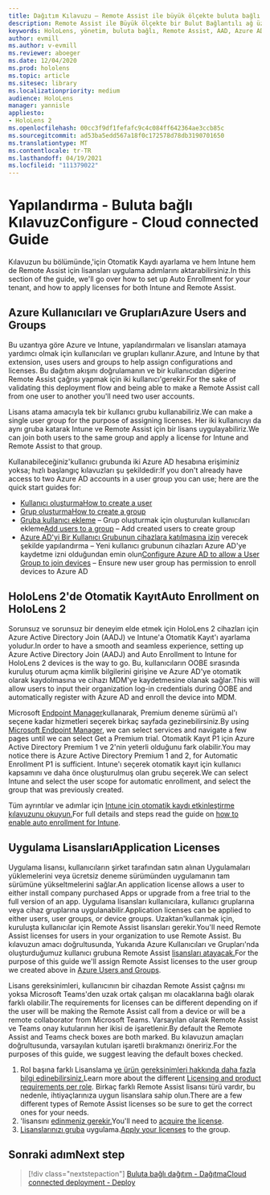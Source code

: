 ```yaml
---
title: Dağıtım Kılavuzu – Remote Assist ile büyük ölçekte buluta bağlı HoloLens 2 dağıtımı - Yapılandırma
description: Remote Assist ile Büyük ölçekte bir Bulut Bağlantılı ağ üzerinden HoloLens cihazlarını kaydetmek için yapılandırmaları ayarlamayı öğrenin.
keywords: HoloLens, yönetim, buluta bağlı, Remote Assist, AAD, Azure AD, MDM, Mobil Cihaz Yönetimi
author: evmill
ms.author: v-evmill
ms.reviewer: aboeger
ms.date: 12/04/2020
ms.prod: hololens
ms.topic: article
ms.sitesec: library
ms.localizationpriority: medium
audience: HoloLens
manager: yannisle
appliesto:
- HoloLens 2
ms.openlocfilehash: 00cc3f9df1fefafc9c4c084ff642364ae3ccb85c
ms.sourcegitcommit: ad53ba5edd567a18f0c172578d78db3190701650
ms.translationtype: MT
ms.contentlocale: tr-TR
ms.lasthandoff: 04/19/2021
ms.locfileid: "111379022"
---
```

# <a name="configure---cloud-connected-guide"></a><span data-ttu-id="cd17e-104">Yapılandırma - Buluta bağlı Kılavuz</span><span class="sxs-lookup"><span data-stu-id="cd17e-104">Configure - Cloud connected Guide</span></span>

<span data-ttu-id="cd17e-105">Kılavuzun bu bölümünde,&#39;için Otomatik Kaydı ayarlama ve hem Intune hem de Remote Assist için lisansları uygulama adımlarını aktarabilirsiniz.</span><span class="sxs-lookup"><span data-stu-id="cd17e-105">In this section of the guide, we&#39;ll go over how to set up Auto Enrollment for your tenant, and how to apply licenses for both Intune and Remote Assist.</span></span>

## <a name="azure-users-and-groups"></a><span data-ttu-id="cd17e-106">Azure Kullanıcıları ve Grupları</span><span class="sxs-lookup"><span data-stu-id="cd17e-106">Azure Users and Groups</span></span>

<span data-ttu-id="cd17e-107">Bu uzantıya göre Azure ve Intune, yapılandırmaları ve lisansları atamaya yardımcı olmak için kullanıcıları ve grupları kullanır.</span><span class="sxs-lookup"><span data-stu-id="cd17e-107">Azure, and Intune by that extension, uses users and groups to help assign configurations and licenses.</span></span> <span data-ttu-id="cd17e-108">Bu dağıtım akışını doğrulamanın ve bir kullanıcıdan diğerine Remote Assist çağrısı yapmak için iki kullanıcı&#39;gerekir.</span><span class="sxs-lookup"><span data-stu-id="cd17e-108">For the sake of validating this deployment flow and being able to make a Remote Assist call from one user to another you&#39;ll need two user accounts.</span></span>

<span data-ttu-id="cd17e-109">Lisans atama amacıyla tek bir kullanıcı grubu kullanabiliriz.</span><span class="sxs-lookup"><span data-stu-id="cd17e-109">We can make a single user group for the purpose of assigning licenses.</span></span> <span data-ttu-id="cd17e-110">Her iki kullanıcıyı da aynı gruba katarak Intune ve Remote Assist için bir lisans uygulayabiliriz.</span><span class="sxs-lookup"><span data-stu-id="cd17e-110">We can join both users to the same group and apply a license for Intune and Remote Assist to that group.</span></span>

<span data-ttu-id="cd17e-111">Kullanabileceğiniz&#39;kullanıcı grubunda iki Azure AD hesabına erişiminiz yoksa; hızlı başlangıç kılavuzları şu şekildedir:</span><span class="sxs-lookup"><span data-stu-id="cd17e-111">If you don&#39;t already have access to two Azure AD accounts in a user group you can use; here are the quick start guides for:</span></span>

- [<span data-ttu-id="cd17e-112">Kullanıcı oluşturma</span><span class="sxs-lookup"><span data-stu-id="cd17e-112">How to create a user</span></span>](https://docs.microsoft.com/mem/intune/fundamentals/quickstart-create-user)
- [<span data-ttu-id="cd17e-113">Grup oluşturma</span><span class="sxs-lookup"><span data-stu-id="cd17e-113">How to create a group</span></span>](https://docs.microsoft.com/mem/intune/fundamentals/quickstart-create-group)
- <span data-ttu-id="cd17e-114">[Gruba kullanıcı ekleme](https://docs.microsoft.com/azure/active-directory/fundamentals/active-directory-groups-members-azure-portal) – Grup oluşturmak için oluşturulan kullanıcıları ekleme</span><span class="sxs-lookup"><span data-stu-id="cd17e-114">[Add users to a group](https://docs.microsoft.com/azure/active-directory/fundamentals/active-directory-groups-members-azure-portal) – Add created users to create group</span></span>
- <span data-ttu-id="cd17e-115">[Azure AD'yi Bir Kullanıcı Grubunun cihazlara katılmasına izin](https://docs.microsoft.com/azure/active-directory/devices/azureadjoin-plan#configure-your-device-settings) verecek şekilde yapılandırma – Yeni kullanıcı grubunun cihazları Azure AD'ye kaydetme izni olduğundan emin olun</span><span class="sxs-lookup"><span data-stu-id="cd17e-115">[Configure Azure AD to allow a User Group to join devices](https://docs.microsoft.com/azure/active-directory/devices/azureadjoin-plan#configure-your-device-settings) – Ensure new user group has permission to enroll devices to Azure AD</span></span>

## <a name="auto-enrollment-on-hololens-2"></a><span data-ttu-id="cd17e-116">HoloLens 2'de Otomatik Kayıt</span><span class="sxs-lookup"><span data-stu-id="cd17e-116">Auto Enrollment on HoloLens 2</span></span>

<span data-ttu-id="cd17e-117">Sorunsuz ve sorunsuz bir deneyim elde etmek için HoloLens 2 cihazları için Azure Active Directory Join (AADJ) ve Intune'a Otomatik Kayıt'ı ayarlama yoludur.</span><span class="sxs-lookup"><span data-stu-id="cd17e-117">In order to have a smooth and seamless experience, setting up Azure Active Directory Join (AADJ) and Auto Enrollment to Intune for HoloLens 2 devices is the way to go.</span></span> <span data-ttu-id="cd17e-118">Bu, kullanıcıların OOBE sırasında kuruluş oturum açma kimlik bilgilerini girişine ve Azure AD'ye otomatik olarak kaydolmasına ve cihazı MDM'ye kaydetmesine olanak sağlar.</span><span class="sxs-lookup"><span data-stu-id="cd17e-118">This will allow users to input their organization log-in credentials during OOBE and automatically register with Azure AD and enroll the device into MDM.</span></span>

<span data-ttu-id="cd17e-119">Microsoft [Endpoint Manager](https://endpoint.microsoft.com/#home)kullanarak, Premium deneme sürümü al'ı seçene kadar hizmetleri seçerek birkaç sayfada gezinebilirsiniz.</span><span class="sxs-lookup"><span data-stu-id="cd17e-119">By using [Microsoft Endpoint Manager](https://endpoint.microsoft.com/#home), we can select services and navigate a few pages until we can select Get a Premium trial.</span></span> <span data-ttu-id="cd17e-120">Otomatik Kayıt P1 için Azure Active Directory Premium 1 ve 2'nin yeterli olduğunu fark olabilir.</span><span class="sxs-lookup"><span data-stu-id="cd17e-120">You may notice there is Azure Active Directory Premium 1 and 2, for Automatic Enrollment P1 is sufficient.</span></span> <span data-ttu-id="cd17e-121">Intune'ı seçerek otomatik kayıt için kullanıcı kapsamını ve daha önce oluşturulmuş olan grubu seçerek.</span><span class="sxs-lookup"><span data-stu-id="cd17e-121">We can select Intune and select the user scope for automatic enrollment, and select the group that was previously created.</span></span>

<span data-ttu-id="cd17e-122">Tüm ayrıntılar ve adımlar için [Intune için otomatik kaydı etkinleştirme kılavuzunu okuyun.](https://docs.microsoft.com/mem/intune/enrollment/quickstart-setup-auto-enrollment)</span><span class="sxs-lookup"><span data-stu-id="cd17e-122">For full details and steps read the guide on [how to enable auto enrollment for Intune](https://docs.microsoft.com/mem/intune/enrollment/quickstart-setup-auto-enrollment).</span></span>

## <a name="application-licenses"></a><span data-ttu-id="cd17e-123">Uygulama Lisansları</span><span class="sxs-lookup"><span data-stu-id="cd17e-123">Application Licenses</span></span>

<span data-ttu-id="cd17e-124">Uygulama lisansı, kullanıcıların şirket tarafından satın alınan Uygulamaları yüklemelerini veya ücretsiz deneme sürümünden uygulamanın tam sürümüne yükseltmelerini sağlar.</span><span class="sxs-lookup"><span data-stu-id="cd17e-124">An application license allows a user to either install company purchased Apps or upgrade from a free trial to the full version of an app.</span></span> <span data-ttu-id="cd17e-125">Uygulama lisansları kullanıcılara, kullanıcı gruplarına veya cihaz gruplarına uygulanabilir.</span><span class="sxs-lookup"><span data-stu-id="cd17e-125">Application licenses can be applied to either users, user groups, or device groups.</span></span> <span data-ttu-id="cd17e-126">Uzaktan&#39;kullanmak için, kuruluşta kullanıcılar için Remote Assist lisansları gerekir.</span><span class="sxs-lookup"><span data-stu-id="cd17e-126">You&#39;ll need Remote Assist licenses for users in your organization to use Remote Assist.</span></span> <span data-ttu-id="cd17e-127">Bu kılavuzun amacı doğrultusunda, Yukarıda Azure Kullanıcıları ve Grupları'nda oluşturduğumuz kullanıcı grubuna Remote Assist [lisansları atayacak.](hololens2-cloud-connected-configure.md#azure-users-and-groups)</span><span class="sxs-lookup"><span data-stu-id="cd17e-127">For the purpose of this guide we'll assign Remote Assist licenses to the user group we created above in [Azure Users and Groups](hololens2-cloud-connected-configure.md#azure-users-and-groups).</span></span>

<span data-ttu-id="cd17e-128">Lisans gereksinimleri, kullanıcının bir cihazdan Remote Assist çağrısı mı yoksa Microsoft Teams'den uzak ortak çalışan mı olacaklarına bağlı olarak farklı olabilir.</span><span class="sxs-lookup"><span data-stu-id="cd17e-128">The requirements for licenses can be different depending on if the user will be making the Remote Assist call from a device or will be a remote collaborator from Microsoft Teams.</span></span> <span data-ttu-id="cd17e-129">Varsayılan olarak Remote Assist ve Teams onay kutularının her ikisi de işaretlenir.</span><span class="sxs-lookup"><span data-stu-id="cd17e-129">By default the Remote Assist and Teams check boxes are both marked.</span></span> <span data-ttu-id="cd17e-130">Bu kılavuzun amaçları doğrultusunda, varsayılan kutuları işaretli bırakmanızı öneririz.</span><span class="sxs-lookup"><span data-stu-id="cd17e-130">For the purposes of this guide, we suggest leaving the default boxes checked.</span></span>

1. <span data-ttu-id="cd17e-131">Rol başına farklı Lisanslama [ve ürün gereksinimleri hakkında daha fazla bilgi edinebilirsiniz.](https://docs.microsoft.com/dynamics365/mixed-reality/remote-assist/requirements#licensing-and-product-requirements-per-role)</span><span class="sxs-lookup"><span data-stu-id="cd17e-131">Learn more about the different [Licensing and product requirements per role](https://docs.microsoft.com/dynamics365/mixed-reality/remote-assist/requirements#licensing-and-product-requirements-per-role).</span></span> <span data-ttu-id="cd17e-132">Birkaç farklı Remote Assist lisansı türü vardır, bu nedenle, ihtiyaçlarınıza uygun lisanslara sahip olun.</span><span class="sxs-lookup"><span data-stu-id="cd17e-132">There are a few different types of Remote Assist licenses so be sure to get the correct ones for your needs.</span></span>
2. <span data-ttu-id="cd17e-133">&#39;lisansını [edinmeniz gerekir.](https://docs.microsoft.com/dynamics365/mixed-reality/remote-assist/buy-remote-assist)</span><span class="sxs-lookup"><span data-stu-id="cd17e-133">You&#39;ll need to [acquire the license](https://docs.microsoft.com/dynamics365/mixed-reality/remote-assist/buy-remote-assist).</span></span>
3. <span data-ttu-id="cd17e-134">[Lisanslarınızı gruba](https://docs.microsoft.com/dynamics365/mixed-reality/remote-assist/deploy-remote-assist) uygulama.</span><span class="sxs-lookup"><span data-stu-id="cd17e-134">[Apply your licenses](https://docs.microsoft.com/dynamics365/mixed-reality/remote-assist/deploy-remote-assist) to the group.</span></span>

## <a name="next-step"></a><span data-ttu-id="cd17e-135">Sonraki adım</span><span class="sxs-lookup"><span data-stu-id="cd17e-135">Next step</span></span>

> [!div class="nextstepaction"]
> [<span data-ttu-id="cd17e-136">Buluta bağlı dağıtım - Dağıtma</span><span class="sxs-lookup"><span data-stu-id="cd17e-136">Cloud connected deployment - Deploy</span></span>](hololens2-cloud-connected-deploy.md)